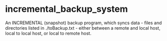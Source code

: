 # incremental_backup_system
An INCREMENTAL (snapshot) backup program, which syncs data - files and directories listed in ./toBackup.txt - either  between a remote and local host, local to local host, or local to remote host. 

